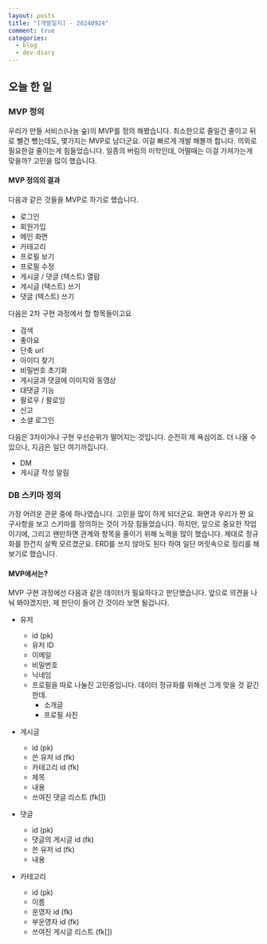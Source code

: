 ```yaml
---
layout: posts
title: "[개발일지] - 20240924"
comment: true
categories:
  - blog
  - dev-diary
---
```


## 오늘 한 일

### MVP 정의

우리가 만들 서비스(나눔 숲)의 MVP를 정의 해봤습니다. 최소한으로 줄일건 줄이고 뒤로 뺄건 뺐는데도, 몇가지는 MVP로 남더군요. 이걸 빠르게 개발 해볼까 합니다.
의외로 필요한걸 줄이는게 힘들었습니다. 일종의 버림의 미학인데, 어떨때는 이걸 가져가는게 맞을까? 고민을 많이 했습니다.

#### MVP 정의의 결과

다음과 같은 것들을 MVP로 하기로 했습니다.

- 로그인
- 회원가입
- 메인 화면
- 카테고리
- 프로필 보기
- 프로필 수정
- 게시글 / 댓글 (텍스트) 열람
- 게시글 (텍스트) 쓰기
- 댓글 (텍스트) 쓰기

다음은 2차 구현 과정에서 할 항목들이고요

- 검색
- 좋아요
- 단축 url
- 아이디 찾기
- 비밀번호 초기화
- 게시글과 댓글에 이미지와 동영상
- 대댓글 기능
- 팔로우 / 팔로잉
- 신고
- 소셜 로그인

다음은 3차이거나 구현 우선순위가 떨어지는 것입니다. 순전히 제 욕심이죠. 더 나올 수 있으나, 지금은 일단 여기까집니다.

- DM
- 게시글 작성 알림

### DB 스키마 정의

가장 어려운 관문 중에 하나였습니다. 고민을 많이 하게 되더군요. 화면과 우리가 짠 요구사항을 보고 스키마를 정의하는 것이 가장 힘들었습니다.
하지만, 앞으로 중요한 작업이기에, 그리고 왠만하면 관계와 항목을 줄이기 위해 노력을 많이 했습니다. 제대로 정규화를 한건지 살짝 모르겠군요.
ERD를 쓰지 않아도 된다 하여 일단 머릿속으로 정리를 해보기로 했습니다.

#### MVP에서는?

MVP 구현 과정에선 다음과 같은 데이터가 필요하다고 판단했습니다. 앞으로 의견을 나눠 봐야겠지만, 제 판단이 들어 간 것이라 보면 될겁니다.

- 유저

  - id (pk)
  - 유저 ID
  - 이메일
  - 비밀번호
  - 닉네임
  - 프로필을 따로 나눌진 고민중입니다. 데이터 정규화를 위해선 그게 맞을 것 같긴 한데.
    - 소개글
    - 프로필 사진

- 게시글

  - id (pk)
  - 쓴 유저 id (fk)
  - 카테고리 id (fk)
  - 제목
  - 내용
  - 쓰여진 댓글 리스트 (fk[])

- 댓글

  - id (pk)
  - 댓글의 게시글 id (fk)
  - 쓴 유저 id (fk)
  - 내용

- 카테고리
  - id (pk)
  - 이름
  - 운영자 id (fk)
  - 부운영자 id (fk)
  - 쓰여진 게시글 리스트 (fk[])
